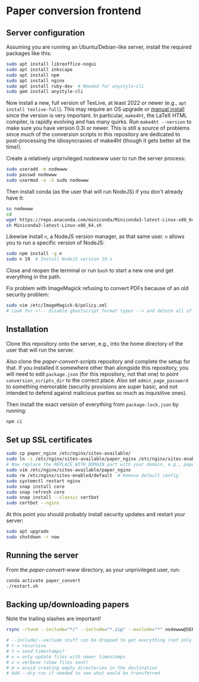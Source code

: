 # Paper conversion frontend

## Server configuration

Assuming you are running an Ubuntu/Debian-like server, install the required packages like this:

```bash
sudo apt install libreoffice-nogui
sudo apt install inkscape
sudo apt install npm
sudo apt install nginx
sudo apt install ruby-dev  # Needed for anystyle-cli
sudo gem install anystyle-cli
```

Now install a new, full version of TexLive, at least 2022 or newer (e.g., `apt install texlive-full`). This may require an OS upgrade or [manual install](https://ftp.math.utah.edu/pub/tex/historic/systems/texlive) since the version is very important. In particular, `make4ht`, the LaTeX HTML compiler, is rapidly evolving and has many quirks. Run `make4ht --version` to make sure you have version 0.3l or newer. This is still a source of problems since much of the conversion scripts in this repository are dedicated to post-processing the idiosyncrasies of make4ht (though it gets better all the time!).

Create a relatively unprivileged *nodewww* user to run the server process:

```bash
sudo useradd -m nodewww
sudo passwd nodewww
sudo usermod -a -G sudo nodewww
```

Then install conda (as the user that will run NodeJS) if you don't already have it:

```bash
su nodewww
cd
wget https://repo.anaconda.com/miniconda/Miniconda3-latest-Linux-x86_64.sh
sh Miniconda3-latest-Linux-x86_64.sh
```

Likewise install `n`, a NodeJS version manager, as that same user. `n` allows you to run a specific version of NodeJS:

```bash
sudo npm install -g n
sudo n 19  # Install NodeJS version 19.x
```

Close and reopen the terminal or run `bash` to start a new one and get everything in the path.

Fix problem with ImageMagick refusing to convert PDFs because of an old security problem:

```bash
sudo vim /etc/ImageMagick-6/policy.xml
# Look for <!-- disable ghostscript format types --> and delete all of those restrictions
```

## Installation

Clone this repository onto the server, e.g., into the home directory of the user that will run the server.

Also clone the *paper-convert-scripts* repository and complete the setup for that. If you installed it somewhere other than alongside this repository, you will need to edit `package.json` (for this repository, not that one) to point `conversion_scripts_dir` to the correct place. Also set `admin_page_password` to something memorable (security provisions are super basic, and not intended to defend against malicious parties so much as inquisitive ones).

Then install the exact version of everything from `package-lock.json` by running:

```bash
npm ci
```

## Set up SSL certificates

```bash
sudo cp paper_nginx /etc/nginx/sites-available/
sudo ln -s /etc/nginx/sites-available/paper_nginx /etc/nginx/sites-enabled/
# Now replace the REPLACE_WITH_DOMAIN part with your domain, e.g., papers.example.com
sudo vim /etc/nginx/sites-available/paper_nginx
sudo rm /etc/nginx/sites-enabled/default  # Remove default config
sudo systemctl restart nginx
sudo snap install core
sudo snap refresh core
sudo snap install --classic certbot
sudo certbot --nginx
```

At this point you should probably install security updates and restart your server:

```bash
sudo apt upgrade
sudo shutdown -r now
```

## Running the server

From the *paper-convert-www* directory, as your unprivileged user, run:

```bash
conda activate paper_convert
./restart.sh
```

## Backing up/downloading papers

Note the trailing slashes are important!

```bash
rsync -rtuvm --include="*/" --include="*.zip" --exclude="*" nodewww@SERVER:paper-convert-www/papers/ ~/Downloads/pcpapers

# --include/--exclude stuff can be dropped to get everything (not only zip files)
# r = recursive
# t = send timestamps?
# u = only update files with newer timestamps
# v = verbose (show files sent)
# m = avoid creating empty directories in the destination
# Add --dry-run if needed to see what would be transferred
```
